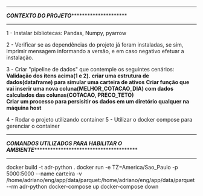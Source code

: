 **************************************************************************************************************************************************************************************************************************************************************************
*****************************************************************************************************************CONTEXTO DO PROJETO**************************************************************************************************************************************
**************************************************************************************************************************************************************************************************************************************************************************
1 - Instalar bibliotecas: Pandas, Numpy, pyarrow

2 - Verificar se as dependências do projeto já foram instaladas, se sim, imprimir mensagem informando a versão, e em caso negativo efetuar a instalação.

3 - Criar "pipeline de dados" que contemple os seguintes cenários: 
  **Validação dos itens acima(1 e 2).**
  **criar uma estrutura de dados(dataframe) para simular uma carteira de ativos**
  **Criar função que vai inserir uma nova coluna(MELHOR_COTACAO_DIA) com dados calculados das colunas(COTACAO, PRECO_TETO)**        
  **Criar um processo para persisitir os dados em um diretório qualquer na máquina host**

4 - Rodar o projeto utilizando container
5 - Utilizar o docker compose para gerenciar o container




**************************************************************************************************************************************************************************************************************************************************************************
*******************************************************************************************COMANDOS UTILIZADOS PARA HABILITAR O AMBIENTE**********************************************************************************************************************************
**************************************************************************************************************************************************************************************************************************************************************************
docker build -t adr-python .
docker run -e TZ=America/Sao_Paulo -p 5000:5000 --name carteira -v /home/adriano/eng/app/data/parquet:/home/adriano/eng/app/data/parquet --rm adr-python
docker-compose up
docker-compose down




